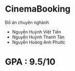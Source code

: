 # CinemaBooking

Đồ án chuyên nghành

- Nguyễn Huỳnh Việt Tiến
- Nguyễn Huỳnh Thanh Tân
- Nguyễn Hoàng Anh Phước


# GPA : 9.5/10
